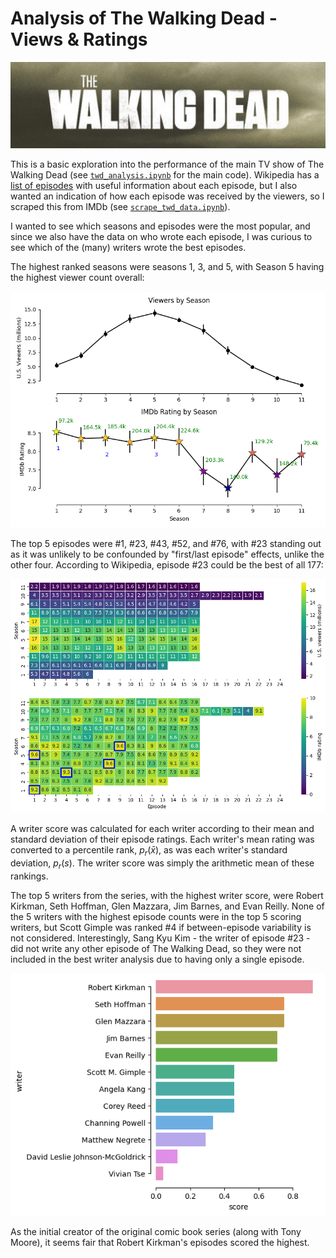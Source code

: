 # Analysis of The Walking Dead - Views & Ratings

<picture>
  <img src="https://github.com/lcdunne/walking-dead-ratings/raw/main/img/twd_logo.png" alt="" width="620">
</picture> 

This is a basic exploration into the performance of the main TV show of The Walking Dead (see [`twd_analysis.ipynb`](https://github.com/lcdunne/walking-dead-ratings/blob/main/twd_analysis.ipynb) for the main code). Wikipedia has a [list of episodes](https://en.wikipedia.org/wiki/List_of_The_Walking_Dead_episodes) with useful information about each episode, but I also wanted an indication of how each episode was received by the viewers, so I scraped this from IMDb (see [`scrape_twd_data.ipynb`](https://github.com/lcdunne/walking-dead-ratings/blob/main/scrape_twd_data.ipynb)).

I wanted to see which seasons and episodes were the most popular, and since we also have the data on who wrote each episode, I was curious to see which of the (many) writers wrote the best episodes.

The highest ranked seasons were seasons 1, 3, and 5, with Season 5 having the highest viewer count overall:

<img src="https://github.com/lcdunne/walking-dead-ratings/raw/main/img/views_and_ratings_by_season.png" alt="" width="620">

The top 5 episodes were #1, #23, #43, #52, and #76, with #23 standing out as it was unlikely to be confounded by "first/last episode" effects, unlike the other four. According to Wikipedia, episode #23 could be the best of all 177:

<img src="https://github.com/lcdunne/walking-dead-ratings/raw/main/img/views_and_ratings_heatmap.png" alt="" width="620">

A writer score was calculated for each writer according to their mean and standard deviation of their episode ratings. Each writer's mean rating was converted to a percentile rank, $p_r(\bar{x})$, as was each writer's standard deviation, $p_r(s)$. The writer score was simply the arithmetic mean of these rankings.

The top 5 writers from the series, with the highest writer score, were Robert Kirkman, Seth Hoffman, Glen Mazzara, Jim Barnes, and Evan Reilly. None of the 5 writers with the highest episode counts were in the top 5 scoring writers, but Scott Gimple was ranked #4 if between-episode variability is not considered. Interestingly, Sang Kyu Kim - the writer of episode #23 - did not write any other episode of The Walking Dead, so they were not included in the best writer analysis due to having only a single episode.

<img src="https://github.com/lcdunne/walking-dead-ratings/raw/main/img/best_writer.png" alt="" width="620">

As the initial creator of the original comic book series (along with Tony Moore), it seems fair that Robert Kirkman's episodes scored the highest.
